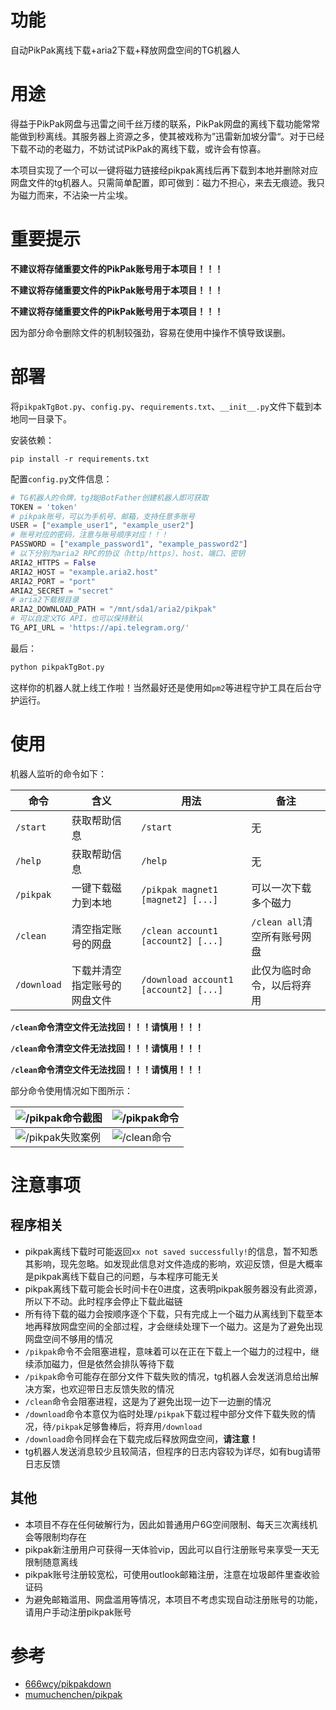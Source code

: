 # 功能

自动PikPak离线下载+aria2下载+释放网盘空间的TG机器人

# 用途

得益于PikPak网盘与迅雷之间千丝万缕的联系，PikPak网盘的离线下载功能常常能做到秒离线。其服务器上资源之多，使其被戏称为”迅雷新加坡分雷“。对于已经下载不动的老磁力，不妨试试PikPak的离线下载，或许会有惊喜。

本项目实现了一个可以一键将磁力链接经pikpak离线后再下载到本地并删除对应网盘文件的tg机器人。只需简单配置，即可做到：磁力不担心，来去无痕迹。我只为磁力而来，不沾染一片尘埃。

# 重要提示

**不建议将存储重要文件的PikPak账号用于本项目！！！**

**不建议将存储重要文件的PikPak账号用于本项目！！！**

**不建议将存储重要文件的PikPak账号用于本项目！！！**

因为部分命令删除文件的机制较强劲，容易在使用中操作不慎导致误删。

# 部署

将`pikpakTgBot.py`、`config.py`、`requirements.txt`、`__init__.py`文件下载到本地同一目录下。

安装依赖：

```shell
pip install -r requirements.txt
```

配置`config.py`文件信息：

```python
# TG机器人的令牌，tg找@BotFather创建机器人即可获取
TOKEN = 'token'
# pikpak账号，可以为手机号、邮箱，支持任意多账号
USER = ["example_user1", "example_user2"]
# 账号对应的密码，注意与账号顺序对应！！！
PASSWORD = ["example_password1", "example_password2"]
# 以下分别为aria2 RPC的协议（http/https）、host、端口、密钥
ARIA2_HTTPS = False
ARIA2_HOST = "example.aria2.host"
ARIA2_PORT = "port"
ARIA2_SECRET = "secret"
# aria2下载根目录
ARIA2_DOWNLOAD_PATH = "/mnt/sda1/aria2/pikpak"
# 可以自定义TG API，也可以保持默认
TG_API_URL = 'https://api.telegram.org/'
```

最后：

```python
python pikpakTgBot.py
```

这样你的机器人就上线工作啦！当然最好还是使用如`pm2`等进程守护工具在后台守护运行。

# 使用

机器人监听的命令如下：

| 命令        | 含义                         | 用法                                  | 备注                         |
| ----------- | ---------------------------- | ------------------------------------- | ---------------------------- |
| `/start`    | 获取帮助信息                 | `/start`                              | 无                           |
| `/help`     | 获取帮助信息                 | `/help`                               | 无                           |
| `/pikpak`   | 一键下载磁力到本地           | `/pikpak magnet1 [magnet2] [...]`     | 可以一次下载多个磁力         |
| `/clean`    | 清空指定账号的网盘           | `/clean account1 [account2] [...]`    | `/clean all`清空所有账号网盘 |
| `/download` | 下载并清空指定账号的网盘文件 | `/download account1 [account2] [...]` | 此仅为临时命令，以后将弃用   |

**`/clean`命令清空文件无法找回！！！请慎用！！！**

**`/clean`命令清空文件无法找回！！！请慎用！！！**

**`/clean`命令清空文件无法找回！！！请慎用！！！**

部分命令使用情况如下图所示：

| ![`/pikpak`命令截图](https://s3.bmp.ovh/imgs/2022/06/08/8d3fdd294c98a871.png) | ![`/pikpak`命令](https://s3.bmp.ovh/imgs/2022/06/08/7e2eec33f35d17e2.png) |
| ------------------------------------------------------------ | ------------------------------------------------------------ |
| ![`/pikpak`失败案例](https://s3.bmp.ovh/imgs/2022/06/08/812b258e14273fe2.png) | ![`/clean`命令](https://s3.bmp.ovh/imgs/2022/06/08/05049c4f5a73f29f.png) |

# 注意事项

## 程序相关

- pikpak离线下载时可能返回`xx not saved successfully!`的信息，暂不知悉其影响，现先忽略。如发现此信息对文件造成的影响，欢迎反馈，但是大概率是pikpak离线下载自己的问题，与本程序可能无关
- pikpak离线下载可能会长时间卡在0进度，这表明pikpak服务器没有此资源，所以下不动。此时程序会停止下载此磁链
- 所有待下载的磁力会按顺序逐个下载，只有完成上一个磁力从离线到下载至本地再释放网盘空间的全部过程，才会继续处理下一个磁力。这是为了避免出现网盘空间不够用的情况
- `/pikpak`命令不会阻塞进程，意味着可以在正在下载上一个磁力的过程中，继续添加磁力，但是依然会排队等待下载
- `/pikpak`命令可能存在部分文件下载失败的情况，tg机器人会发送消息给出解决方案，也欢迎带日志反馈失败的情况
- `/clean`命令会阻塞进程，这是为了避免出现一边下一边删的情况
- `/download`命令本意仅为临时处理`/pikpak`下载过程中部分文件下载失败的情况，待`/pikpak`足够鲁棒后，将弃用`/download`
- `/download`命令同样会在下载完成后释放网盘空间，**请注意！**
- tg机器人发送消息较少且较简洁，但程序的日志内容较为详尽，如有bug请带日志反馈

## 其他

- 本项目不存在任何破解行为，因此如普通用户6G空间限制、每天三次离线机会等限制均存在
- pikpak新注册用户可获得一天体验vip，因此可以自行注册账号来享受一天无限制随意离线
- pikpak账号注册较宽松，可使用outlook邮箱注册，注意在垃圾邮件里查收验证码
- 为避免邮箱滥用、网盘滥用等情况，本项目不考虑实现自动注册账号的功能，请用户手动注册pikpak账号

# 参考

- [666wcy/pikpakdown](https://github.com/666wcy/pikpakdown)
- [mumuchenchen/pikpak](https://github.com/mumuchenchen/pikpak)
